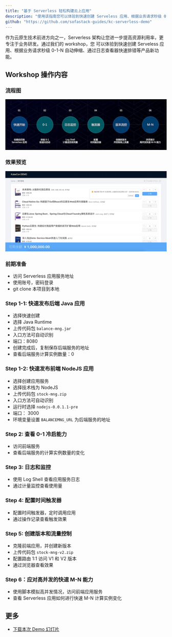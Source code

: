 ```yaml
---
title: "基于 Serverless 轻松构建云上应用"
description: "使用该指南您可以体验到快速创建 Serveless 应用、根据业务请求秒级 0-1-N 自动伸缩、通过日志查看器快速排错、按时间触发应用等产品新功能。"
github: "https://github.com/sofastack-guides/kc-serverless-demo"
---
```


作为云原生技术前进方向之一，Serverless 架构让您进一步提高资源利用率，更专注于业务研发。通过我们的 workshop，您 可以体验到快速创建 Serveless 应用、根据业务请求秒级 0-1-N 自动伸缩、通过日志查看器快速排错等产品新功能。

## Workshop 操作内容

### 流程图

![kc-sas](kc-sas.jpg)

### 效果预览

![preview-sas](preview-sas.png)

### 前期准备

- 访问 Serverless 应用服务地址
- 使用账号，密码登录
- git clone 本项目到本地

### Step 1-1: 快速发布后端 Java 应用

- 选择快速创建
- 选择 Java Runtime
- 上传代码包 `balance-mng.jar`
- 入口方法可自动识别
- 端口：8080
- 创建完成后，复制保存后端服务的地址
- 查看后端服务计算实例数量：0

### Step 1-2: 快速发布前端 NodeJS 应用

- 选择创建应用服务
- 选择技术栈为 NodeJS
- 上传代码包 `stock-mng.zip`
- 入口方法可自动识别
- 运行时选择 `nodejs-0.0.1.1-pre`
- 端口： 3000
- 环境变量设置 `BALANCEMNG_URL` 为后端服务的地址

### Step 2: 查看 0-1 冷启能力

- 访问前端服务
- 查看后端服务的计算实例数量的变化

### Step 3: 日志和监控

- 使用 Log Shell 查看应用服务日志
- 通过计量监控查看使用量

### Step 4: 配置时间触发器

- 配置时间触发器，定时调用应用
- 通过操作记录查看触发效果

### Step 5: 创建版本和流量控制

- 克隆前端应用，并创建新版本
- 上传代码包 `stock-mng-v2.zip`
- 配置路由 1:1 访问 V1 和 V2 版本
- 通过浏览器查看效果

### Step 6：应对高并发的快速 M-N 能力

- 使用脚本模拟高并发情况，访问前端应用服务
- 查看 Serverless 应用如何进行快速 M-N 计算实例变化

## 更多

- [下载本次 Demo 幻灯片](https://gw.alipayobjects.com/os/basement_prod/ce277119-020a-4f59-926d-2331ab7c805b.pdf)